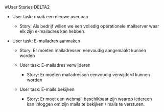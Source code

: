 #User Stories DELTA2

 * User task: maak een nieuwe user aan
   * Story: Als bedrijf willen we een volledig operationele mailserver waar elk zijn e-mailadres kan hebben.

 * User task: E-mailadres aanmaken
   * Story: Er moeten mailadressen eenvoudig aangemaakt kunnen worden

   * User task: E-mailadres verwijderen
     * Story: Er moeten mailadressen eenvoudig verwijderd kunnen worden

   * User task: E-mails bekijken
     * Story: Er moet een webmail beschikbaar zijn waarop iedereen kan inloggen om zijn mails te bekijken / mails te versturen.
